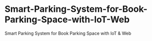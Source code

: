 # Smart-Parking-System-for-Book-Parking-Space-with-IoT-Web
Smart Parking System for Book Parking Space with IoT &amp; Web

